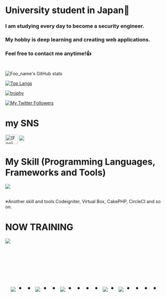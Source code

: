 # University student in Japan👋
### I am studying every day to become a security engineer.
### My hobby is deep learning and creating web applications.
### Feel free to contact me anytime!👍
#
![Foo_name's GitHub stats](https://github-readme-stats.vercel.app/api?username=tratiger&show_icons=true&theme=vue-dark)

[![Top Langs](https://github-readme-stats.vercel.app/api/top-langs/?username=tratiger&layout=compact&theme=vue-dark)](https://github.com/anuraghazra/github-readme-stats)

[![trophy](https://github-profile-trophy.vercel.app/?username=tratiger&theme=discord)](https://github.com/ryo-ma/github-profile-trophy)

[![My Twitter Followers](https://badgen.net/twitter/follow/tt)](https://twitter.com/tt)


# my SNS

<p align="left">
<a href="https://twitter.com/[Foo]" target="blank"><img align="center" src="https://raw.githubusercontent.com/rahuldkjain/github-profile-readme-generator/master/src/images/icons/Social/twitter.svg" alt="[Foo]" height="30" width="40" /></a>
<a href="[Foo_email]"><img src="https://img.shields.io/badge/Gmail-d14836?style=flat-square&logo=Gmail&logoColor=white&link=[Foo_email]"/></a>
</p>


# My Skill (Programming Languages, Frameworks and Tools)

<img src="https://skillicons.dev/icons?i=processing,C,java,python,fastapi,typescript,docker,vscode,github,discode,burp suite" /> <br /><br />

 ※Another skill and tools
  Codeigniter, Virtual Box, CakePHP, CircleCI and so on.

# NOW TRAINING

<img src="https://skillicons.dev/icons?i=html,css,js,typescript,firebase,react,vue,next,fastapi,sqlite,mysql,docker,laravel,php,jquery,aws,azure,vite" /> <br /><br />



<!-- --------------------------------- :) ---------------------------------- -->

<br><br><br>

<div align="center">
    <h1>
        <img src="https://user-images.githubusercontent.com/44926913/175852850-3fb6c715-1856-41ff-8c1f-94ce3b03b458.gif">・・
        <img src="https://user-images.githubusercontent.com/44926913/175853109-f8850656-6704-4a8a-bee6-9aca154d929b.gif">・・
        <img src="https://user-images.githubusercontent.com/44926913/175853154-5449d974-975e-44a6-ab84-a86031265e40.gif">・・・・
        <img src="https://user-images.githubusercontent.com/44926913/175853109-f8850656-6704-4a8a-bee6-9aca154d929b.gif">・
        <img src="https://user-images.githubusercontent.com/44926913/175853154-5449d974-975e-44a6-ab84-a86031265e40.gif">・・・・
    </h1>
  </div>
<br><br><br>
